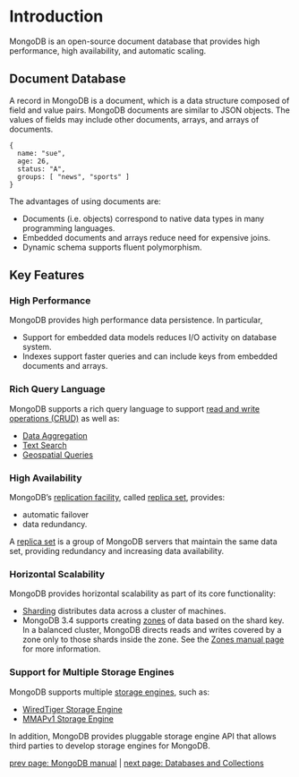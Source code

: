 # Introduction #
MongoDB is an open-source document database that provides high performance, high availability, and automatic scaling.

## Document Database ##
A record in MongoDB is a document, which is a data structure composed of field and value pairs. MongoDB documents are similar to JSON objects. The values of fields may include other documents, arrays, and arrays of documents.

    {
      name: "sue",
      age: 26,
      status: "A",
      groups: [ "news", "sports" ]
    }

The advantages of using documents are:

* Documents (i.e. objects) correspond to native data types in many programming languages.
* Embedded documents and arrays reduce need for expensive joins.
* Dynamic schema supports fluent polymorphism.

## Key Features ##

### High Performance ###

MongoDB provides high performance data persistence. In particular,
* Support for embedded data models reduces I/O activity on database system.
* Indexes support faster queries and can include keys from embedded documents and arrays.

### Rich Query Language ###

MongoDB supports a rich query language to support [read and write operations (CRUD)](CRUD.md) as well as:
* [Data Aggregation](data-aggregation.md)
* [Text Search](text-search.md)
* [Geospatial Queries](geospatial-queries.md)

### High Availability ###

MongoDB’s [replication facility](replication.md), called [replica set](replication.md), provides:
* automatic failover
* data redundancy.

A [replica set](replication.md) is a group of MongoDB servers that maintain the same data set, providing redundancy and increasing data availability.

### Horizontal Scalability ###

MongoDB provides horizontal scalability as part of its core functionality:

* [Sharding](sharding.md) distributes data across a cluster of machines.
* MongoDB 3.4 supports creating [zones](zone-sharding.md) of data based on the shard key. In a balanced cluster, MongoDB directs reads and writes covered by a zone only to those shards inside the zone. See the [Zones manual page](zone-sharding.md) for more information.

### Support for Multiple Storage Engines ###

MongoDB supports multiple [storage engines](manua/storage-engines.md), such as:
* [WiredTiger Storage Engine](storage-engines/wiredtiger.md)
* [MMAPv1 Storage Engine](storage-engines/mmapv1.md)

In addition, MongoDB provides pluggable storage engine API that allows third parties to develop storage engines for MongoDB.

[prev page: MongoDB manual](../MANUAL.md) | [next page: Databases and Collections](databases-and-collections.md)
